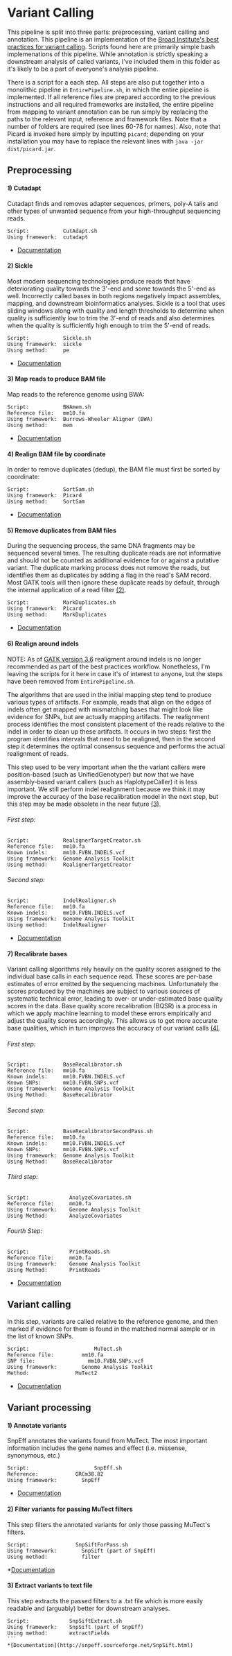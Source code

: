 # Variant Calling

This pipeline is split into three parts: preprocessing, variant calling and annotation. This pipeline is an implementation of the [Broad Institute's best practices for variant calling](https://www.broadinstitute.org/gatk/guide/best-practices.php). Scripts found here are primarily simple bash implemenations of this pipeline. While annotation is strictly speaking a downstream analysis of called variants, I've included them in this folder as it's likely to be a part of everyone's analysis pipeline.

There is a script for a each step. All steps are also put together into a monolithic pipeline in `EntirePipeline.sh`, in which the entire pipeline is implemented. If all reference files are prepared according to the previous instructions and all required frameworks are installed, the entire pipeline from mapping to variant annotation can be run simply by replacing the paths to the relevant input, reference and framework files. Note that a number of folders are required (see lines 60-78 for names). Also, note that Picard is invoked here simply by inputting `picard`; depending on your installation you may have to replace the relevant lines with `java -jar dist/picard.jar`.

## Preprocessing
#### 1) Cutadapt
Cutadapt finds and removes adapter sequences, primers, poly-A tails and other types of unwanted sequence from your high-throughput sequencing reads.

```
Script:           CutAdapt.sh
Using framework:  cutadapt
```
* [Documentation](https://cutadapt.readthedocs.io/en/stable/)

#### 2) Sickle
Most modern sequencing technologies produce reads that have deteriorating quality towards the 3'-end and some towards the 5'-end as well. Incorrectly called bases in both regions negatively impact assembles, mapping, and downstream bioinformatics analyses. Sickle is a tool that uses sliding windows along with quality and length thresholds to determine when quality is sufficiently low to trim the 3'-end of reads and also determines when the quality is sufficiently high enough to trim the 5'-end of reads.
```
Script:           Sickle.sh
Using framework:  sickle
Using method:     pe
```
* [Documentation](https://github.com/najoshi/sickle)

#### 3) Map reads to produce BAM file
Map reads to the reference genome using BWA:
```
Script:           BWAmem.sh
Reference file:   mm10.fa
Using framework:  Burrows-Wheeler Aligner (BWA)
Using method:     mem
```
* [Documentation](http://bio-bwa.sourceforge.net/bwa.shtml)

#### 4) Realign BAM file by coordinate
In order to remove duplicates (dedup), the BAM file must first be sorted by coordinate:
```
Script:           SortSam.sh
Using framework:  Picard
Using method:     SortSam
```
* [Documentation](https://broadinstitute.github.io/picard/command-line-overview.html#SortSam)

#### 5) Remove duplicates from BAM files
During the sequencing process, the same DNA fragments may be sequenced several times. The resulting duplicate reads are not informative and should not be counted as additional evidence for or against a putative variant. The duplicate marking process does not remove the reads, but identifies them as duplicates by adding a flag in the read's SAM record. Most GATK tools will then ignore these duplicate reads by default, through the internal application of a read filter [(2)](https://www.broadinstitute.org/gatk/guide/bp_step.php?p=1).
```
Script:           MarkDuplicates.sh
Using framework:  Picard
Using method:     MarkDuplicates
```
* [Documentation](https://broadinstitute.github.io/picard/command-line-overview.html#MarkDuplicates)

#### 6) Realign around indels

NOTE: As of [GATK version 3.6](http://gatkforums.broadinstitute.org/gatk/discussion/7712/version-highlights-for-gatk-version-3-6) realigment around indels is no longer recommended as part of the best practices workflow. Nonetheless, I'm leaving the scripts for it here in case it's of interest to anyone, but the steps have been removed from `EntirePipeline.sh`.

The algorithms that are used in the initial mapping step tend to produce various types of artifacts. For example, reads that align on the edges of indels often get mapped with mismatching bases that might look like evidence for SNPs, but are actually mapping artifacts. The realignment process identifies the most consistent placement of the reads relative to the indel in order to clean up these artifacts. It occurs in two steps: first the program identifies intervals that need to be realigned, then in the second step it determines the optimal consensus sequence and performs the actual realignment of reads.

This step used to be very important when the the variant callers were position-based (such as UnifiedGenotyper) but now that we have assembly-based variant callers (such as HaplotypeCaller) it is less important. We still perform indel realignment because we think it may improve the accuracy of the base recalibration model in the next step, but this step may be made obsolete in the near future [(3)](https://www.broadinstitute.org/gatk/guide/bp_step.php?p=1).

###### First step:
```
Script:           RealignerTargetCreator.sh
Reference file:   mm10.fa
Known indels:     mm10.FVBN.INDELS.vcf
Using framework:  Genome Analysis Toolkit
Using method:     RealignerTargetCreator
```

###### Second step:
```
Script:           IndelRealigner.sh
Reference file:   mm10.fa
Known indels:     mm10.FVBN.INDELS.vcf
Using framework:  Genome Analysis Toolkit
Using method:     IndelRealigner
```
* [Documentation](https://www.broadinstitute.org/gatk/guide/article?id=38)

#### 7) Recalibrate bases
Variant calling algorithms rely heavily on the quality scores assigned to the individual base calls in each sequence read. These scores are per-base estimates of error emitted by the sequencing machines. Unfortunately the scores produced by the machines are subject to various sources of systematic technical error, leading to over- or under-estimated base quality scores in the data. Base quality score recalibration (BQSR) is a process in which we apply machine learning to model these errors empirically and adjust the quality scores accordingly. This allows us to get more accurate base qualities, which in turn improves the accuracy of our variant calls [(4)](https://www.broadinstitute.org/gatk/guide/bp_step.php?p=1).

###### First step:
```
Script:           BaseRecalibrator.sh
Reference file:   mm10.fa
Known indels:     mm10.FVBN.INDELS.vcf
Known SNPs:       mm10.FVBN.SNPs.vcf
Using framework:  Genome Analysis Toolkit
Using Method:     BaseRecalibrator
````

###### Second step:
```
Script:           BaseRecalibratorSecondPass.sh
Reference file:   mm10.fa
Known indels:     mm10.FVBN.INDELS.vcf
Known SNPs:       mm10.FVBN.SNPs.vcf
Using framework:  Genome Analysis Toolkit
Using Method:     BaseRecalibrator
````

###### Third step:
```
Script:             AnalyzeCovariates.sh
Reference file:     mm10.fa
Using framework:    Genome Analysis Toolkit
Using Method:       AnalyzeCovariates
````

###### Fourth Step:
```
Script:             PrintReads.sh
Reference file:     mm10.fa
Using framework:    Genome Analysis Toolkit
Using Method:       PrintReads
````
* [Documentation](https://www.broadinstitute.org/gatk/guide/article?id=2801)

## Variant calling
In this step, variants are called relative to the reference genome, and then marked if evidence for them is found in the matched normal sample or in the list of known SNPs.
```
Script: 			 	    MuTect.sh
Reference file:			mm10.fa
SNP file:		    	  mm10.FVBN.SNPs.vcf
Using framework:		Genome Analysis Toolkit
Method:		  	  	  MuTect2
````
* [Documentation](https://www.broadinstitute.org/gatk/guide/tooldocs/org_broadinstitute_gatk_tools_walkers_cancer_m2_MuTect2.php)


## Variant processing
#### 1) Annotate variants
SnpEff annotates the variants found from MuTect. The most important information includes the gene names and effect (i.e. missense, synonymous, etc.)
```
Script:					    SnpEff.sh
Reference:		   	  GRCm38.82
Using framework:		SnpEff
````
* [Documentation](http://snpeff.sourceforge.net/SnpEff_manual.html#run)

#### 2) Filter variants for passing MuTect filters
This step filters the annotated variants for only those passing MuTect's filters.
```
Script:	      		  SnpSiftForPass.sh
Using framework:		SnpSift (part of SnpEff)
Using method:		  	filter
```
*[Documentation](http://snpeff.sourceforge.net/SnpSift.html)

#### 3) Extract variants to text file
This step extracts the passed filters to a .txt file which is more easily readable and (arguably) better for downstream analyses.
````
Script:             SnpSiftExtract.sh
Using framework:    SnpSift (part of SnpEff)
Using method:       extractFields
```
*[Documentation](http://snpeff.sourceforge.net/SnpSift.html)
